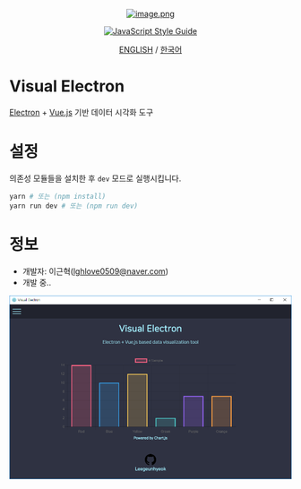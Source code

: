 <div align="center">
  
  [![image.png](https://s22.postimg.cc/l5e1gdq5t/image.png)](https://postimg.cc/image/k33uxu7cd/)

  [![JavaScript Style Guide](https://cdn.rawgit.com/standard/standard/master/badge.svg)](https://github.com/standard/standard)

  [ENGLISH](https://github.com/leegeunhyeok/visual-electron/blob/master/README.md)
  /
  [한국어](https://github.com/leegeunhyeok/visual-electron/blob/master/README_KR.md)
  
</div>

# Visual Electron
[Electron](https://electronjs.org/) + [Vue.js](https://vuejs.org/) 기반 데이터 시각화 도구

# 설정
의존성 모듈들을 설치한 후 `dev` 모드로 실행시킵니다.
```bash
yarn # 또는 (npm install)
yarn run dev # 또는 (npm run dev)
```

# 정보
- 개발자: 이근혁(lghlove0509@naver.com)
- 개발 중..
<div align="center">
  <img src="./information.png">
</div>